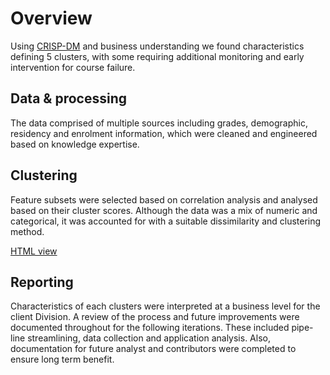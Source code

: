 # Overview

Using [CRISP-DM](https://en.wikipedia.org/wiki/Cross-industry_standard_process_for_data_mining) and business understanding we found characteristics defining 5 clusters, with some requiring additional monitoring and early intervention for course failure. 

## Data & processing

The data comprised of multiple sources including grades, demographic, residency and enrolment information, which were cleaned and engineered based on knowledge expertise. 

## Clustering

Feature subsets were selected based on correlation analysis and analysed based on their cluster scores.
Although the data was a mix of numeric and categorical, it was accounted for with a suitable dissimilarity and clustering method.

[HTML view](https://htmlpreview.github.io/?https://github.com/DanielFarahani/early_failure_detection/blob/master/report.html)

## Reporting

Characteristics of each clusters were interpreted at a business level for the client Division.
A review of the process and future improvements were documented throughout for the following iterations. These included pipe-line streamlining, data collection and application analysis.
Also, documentation for future analyst and contributors were completed to ensure long term benefit.


